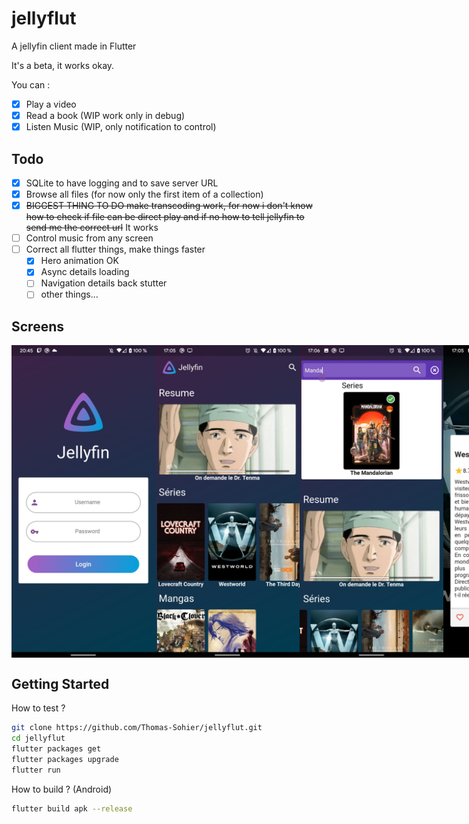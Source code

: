 # jellyflut

A jellyfin client made in Flutter

It's a beta, it works okay.
 
You can :
- [x] Play a video
- [x] Read a book (WIP work only in debug)
- [x] Listen Music (WIP, only notification to control)

## Todo

- [x] SQLite to have logging and to save server URL
- [x] Browse all files (for now only the first item of a collection)
- [x] ~~BIGGEST THING TO DO make transcoding work, for now i don't know how to check if file can be direct play and if no how to tell jellyfin to send me the correct url~~ It works
- [ ] Control music from any screen
- [ ] Correct all flutter things, make things faster
  - [x] Hero animation OK
  - [x] Async details loading
  - [ ] Navigation details back stutter
  - [ ] other things...

## Screens
<div style="display: flex">
 <img src="./img/readme/login.jpg" height="500" />
 <img src="./img/readme/home.jpg" height="500" />
 <img src="./img/readme/home_research.jpg" height="500" />
 <img src="./img/readme/details_serie.jpg" height="500" />
 <img src="./img/readme/details_serie_bottom.jpg" height="500" />
 <img src="./img/readme/details_season.jpg" height="500" />
 <img src="./img/readme/details_epsiode.jpg" height="500" />
 <img src="./img/readme/details_music.jpg" height="500" />
</div>

## Getting Started

How to test ?

```bash
git clone https://github.com/Thomas-Sohier/jellyflut.git
cd jellyflut
flutter packages get
flutter packages upgrade
flutter run
```

How to build ? (Android)

```bash
flutter build apk --release
```
